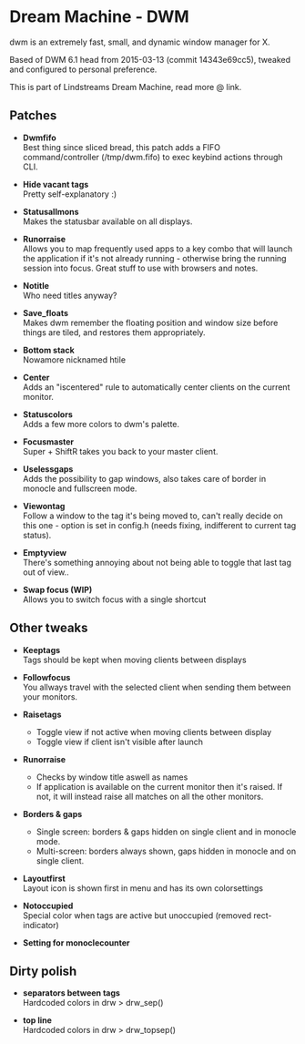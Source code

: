 Dream Machine - DWM
==============================
dwm is an extremely fast, small, and dynamic window manager for X. 

Based of DWM 6.1 head from 2015-03-13 (commit 14343e69cc5), tweaked and configured to personal preference.

This is part of Lindstreams Dream Machine, read more @ link.

Patches
----------------------------
* **Dwmfifo**    
  Best thing since sliced bread, this patch adds a FIFO command/controller (/tmp/dwm.fifo) to exec keybind actions through CLI.

* **Hide vacant tags**  
  Pretty self-explanatory :)

* **Statusallmons**  
  Makes the statusbar available on all displays.

* **Runorraise**  
  Allows you to map frequently used apps to a key combo that will launch the application if it's not already running - otherwise bring the running session into focus. Great stuff to use with browsers and notes.

* **Notitle**  
  Who need titles anyway?

* **Save_floats**  
  Makes dwm remember the floating position and window size before things are tiled, and restores them appropriately.

* **Bottom stack**  
  Nowamore nicknamed htile

* **Center**  
  Adds an "iscentered" rule to automatically center clients on the current monitor.

* **Statuscolors**  
  Adds a few more colors to dwm's palette.

* **Focusmaster**  
  Super + ShiftR takes you back to your master client.

* **Uselessgaps**  
  Adds the possibility to gap windows, also takes care of border in monocle and fullscreen mode.

* **Viewontag**  
  Follow a window to the tag it's being moved to, can't really decide on this one - option is set in config.h (needs fixing, indifferent to current tag status).

* **Emptyview**  
  There's something annoying about not being able to toggle that last tag out of view.. 

* **Swap focus (WIP)**  
  Allows you to switch focus with a single shortcut


Other tweaks
----------------------------
* **Keeptags**  
  Tags should be kept when moving clients between displays

* **Followfocus**  
  You allways travel with the selected client when sending them between your monitors.

* **Raisetags**  
  * Toggle view if not active when moving clients between display
  * Toggle view if client isn't visible after launch

* **Runorraise**  
  * Checks by window title aswell as names
  * If application is available on the current monitor then it's raised. If not, it will instead raise all matches on all the other monitors.

* **Borders & gaps**  
  * Single screen: borders & gaps hidden on single client and in monocle mode.
  * Multi-screen: borders always shown, gaps hidden in monocle and on single client. 

* **Layoutfirst**  
  Layout icon is shown first in menu and has its own colorsettings

* **Notoccupied**  
  Special color when tags are active but unoccupied (removed rect-indicator)

* **Setting for monoclecounter**


Dirty polish
----------------------------
* **separators between tags**  
  Hardcoded colors in drw > drw_sep()

* **top line**  
  Hardcoded colors in drw > drw_topsep()